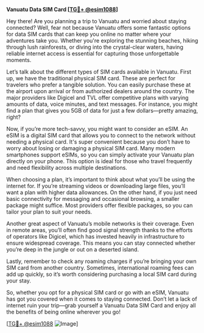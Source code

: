 **Vanuatu Data SIM Card [[TG💪+ @esim1088](https://t.me/s/esim1088)]**

Hey there! Are you planning a trip to Vanuatu and worried about staying connected? Well, fear not because Vanuatu offers some fantastic options for data SIM cards that can keep you online no matter where your adventures take you. Whether you're exploring the stunning beaches, hiking through lush rainforests, or diving into the crystal-clear waters, having reliable internet access is essential for capturing those unforgettable moments.

Let’s talk about the different types of SIM cards available in Vanuatu. First up, we have the traditional physical SIM card. These are perfect for travelers who prefer a tangible solution. You can easily purchase these at the airport upon arrival or from authorized dealers around the country. The major providers like Digicel and TVL offer competitive plans with varying amounts of data, voice minutes, and text messages. For instance, you might find a plan that gives you 5GB of data for just a few dollars—pretty amazing, right?

Now, if you’re more tech-savvy, you might want to consider an eSIM. An eSIM is a digital SIM card that allows you to connect to the network without needing a physical card. It's super convenient because you don’t have to worry about losing or damaging a physical SIM card. Many modern smartphones support eSIMs, so you can simply activate your Vanuatu plan directly on your phone. This option is ideal for those who travel frequently and need flexibility across multiple destinations.

When choosing a plan, it’s important to think about what you’ll be using the internet for. If you’re streaming videos or downloading large files, you’ll want a plan with higher data allowances. On the other hand, if you just need basic connectivity for messaging and occasional browsing, a smaller package might suffice. Most providers offer flexible packages, so you can tailor your plan to suit your needs.

Another great aspect of Vanuatu’s mobile networks is their coverage. Even in remote areas, you’ll often find good signal strength thanks to the efforts of operators like Digicel, which has invested heavily in infrastructure to ensure widespread coverage. This means you can stay connected whether you’re deep in the jungle or out on a deserted island.

Lastly, remember to check any roaming charges if you’re bringing your own SIM card from another country. Sometimes, international roaming fees can add up quickly, so it’s worth considering purchasing a local SIM card during your stay.

So, whether you opt for a physical SIM card or go with an eSIM, Vanuatu has got you covered when it comes to staying connected. Don’t let a lack of internet ruin your trip—grab yourself a Vanuatu Data SIM Card and enjoy all the benefits of being online wherever you go!

[[TG💪+ @esim1088](https://t.me/s/esim1088) ![Image](https://i.postimg.cc/Y0z9fWf4/image.png)]